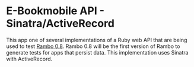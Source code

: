 # E-Bookmobile API - Sinatra/ActiveRecord

This app one of several implementations of a Ruby web API that are being used to test [Rambo 0.8](https://github.com/danascheider/rambo). Rambo 0.8 will be the first version of Rambo to generate tests for apps that persist data. This implementation uses Sinatra with ActiveRecord.